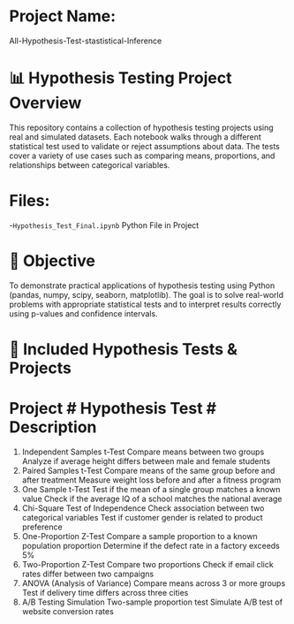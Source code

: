 # Project Name:
 All-Hypothesis-Test-stastistical-Inference
# 📊 Hypothesis Testing Project Overview
This repository contains a collection of hypothesis testing projects using real and simulated datasets. Each notebook walks through a different statistical test used to validate or reject assumptions about data. The tests cover a variety of use cases such as comparing means, proportions, and relationships between categorical variables.
# Files:
-`Hypothesis_Test_Final.ipynb` Python File in Project
# 🎯 Objective
To demonstrate practical applications of hypothesis testing using Python (pandas, numpy, scipy, seaborn, matplotlib). The goal is to solve real-world problems with appropriate statistical tests and to interpret results correctly using p-values and confidence intervals.
# 🧪 Included Hypothesis Tests & Projects
# Project	                              # Hypothesis Test	                                              # Description
1. Independent Samples t-Test	          Compare means between two groups	                               Analyze if average height differs between male and female students
2. Paired Samples t-Test               	Compare means of the same group before and after treatment	     Measure weight loss before and after a fitness program
3. One Sample t-Test	                   Test if the mean of a single group matches a known value	       Check if the average IQ of a school matches the national average
4. Chi-Square Test of Independence	     Check association between two categorical variables	            Test if customer gender is related to product preference
5. One-Proportion Z-Test	               Compare a sample proportion to a known population proportion	   Determine if the defect rate in a factory exceeds 5%
6. Two-Proportion Z-Test	               Compare two proportions	                                        Check if email click rates differ between two campaigns
7. ANOVA (Analysis of Variance)	        Compare means across 3 or more groups	                          Test if delivery time differs across three cities
8. A/B Testing Simulation	              Two-sample proportion test	                                     Simulate A/B test of website conversion rates
